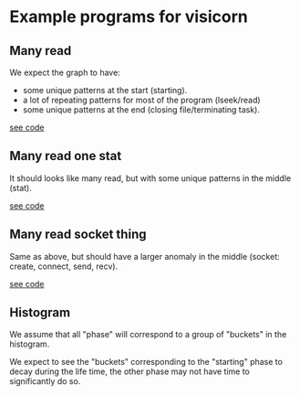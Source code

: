 # Example programs for visicorn

## Many read

We expect the graph to have:
- some unique patterns at the start (starting).
- a lot of repeating patterns for most of the program (lseek/read)
- some unique patterns at the end (closing file/terminating task).

[see code](many_read.c)

## Many read one stat

It should looks like many read, but with some unique patterns in the middle (stat).

[see code](many_read_one_stat.c)

## Many read socket thing

Same as above, but should have a larger anomaly in the middle (socket: create, connect, send, recv).

[see code](many_read_socket_things.c)

## Histogram

We assume that all "phase" will correspond to a group of "buckets" in the histogram.

We expect to see the "buckets" corresponding to the "starting" phase to decay during the life time, the other phase may not have time to significantly do so.
